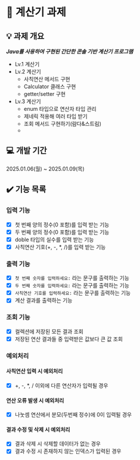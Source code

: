 # 🧮 계산기 과제
## 💡 과제 개요
***Java를 사용하여 구현된 간단한 콘솔 기반 계산기 프로그램***

- Lv.1 계산기 
- Lv.2 계산기
  - 사칙연산 메서드 구현
  - Calculator 클래스 구현
  - getter/setter 구현
- Lv.3 계산기
  - enum 타입으로 연산자 타입 관리
  - 제네릭 적용해 여러 타입 받기
  - 조회 메서드 구현하기(람다&스트림)
  - 
## 💻 개발 기간
2025.01.06(월) ~ 2025.01.09(목)

## ✔️ 기능 목록
### 입력 기능

- [x]  첫 번째 양의 정수(0 포함)를 입력 받는 기능
- [x]  두 번째 양의 정수(0 포함)를 입력 받는 기능
- [x]  doble 타입의 실수를 입력 받는 기능
- [x]  사칙연산 기호(+, -, *, /)를 입력 받는 기능

### 출력 기능

- [x]  `첫 번째 숫자를 입력하세요:` 라는 문구를 출력하는 기능
- [x]  `두 번째 숫자를 입력하세요:` 라는 문구를 출력하는 기능
- [x]  `사칙연산 기호를 입력하세요:` 라는 문구를 출력하는 기능
- [x]  계산 결과를 출력하는 기능

### 조회 기능

- [x]  컬렉션에 저장된 모든 결과 조회
- [x]  저장된 연산 결과들 중 입력받은 값보다 큰 값 조회

### 예외처리

#### 사칙연산 입력 시 예외처리

- [x]  +, -, *, / 이외에 다른 연산자가 입력될 경우

#### 연산 오류 발생 시 예외처리

- [x]  나눗셈 연산에서 분모(두번째 정수)에 0이 입력될 경우

#### 결과 수정 및 삭제 시 예외처리

- [x]  결과 삭제 시 삭제할 데이터가 없는 경우
- [x]  결과 수정 시 존재하지 않는 인덱스가 입력된 경우
